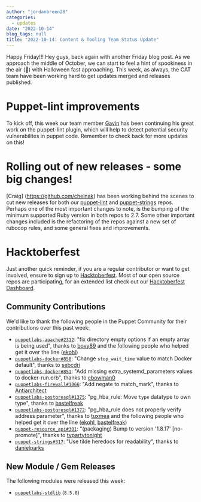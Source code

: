 ```yaml
---
author: "jordanbreen28"
categories:
  - updates
date: "2022-10-14"
blog_tags: null
title: "2022-10-14: Content & Tooling Team Status Update"
---
```

Happy Friday!!! Hey guys, back again with another Friday blog post. As we approach the middle of October, we can start to feel a hint of spookiness in the air (👻) with Halloween fast approaching. 
This week, as always, the CAT team have been working hard to get updates merged and releases published.

# Puppet-lint improvements
To kick off, this week our team member [Gavin](https://github.com/GSPatton) has been continuing his great work on the puppet-lint plugin, which will help to detect potential security vulnerabilites in puppet code. Remember to check back for more updates on this!
# Rolling out of new releases - some big changes!
[Craig] (https://github.com/chelnak) has been working behind the scenes to cut new releases for both our [puppet-lint](https://github.com/puppetlabs/puppet-lint) and [puppet-strings](https://github.com/puppetlabs/puppet-strings) repos. Perhaps one of the most important changes to note, is the bumping of the minimum supported Ruby version in both repos to 2.7. Some other important changes included is the refactoring of the repos against a new set of rubocop rules, and some general fixes and improvements. 
# Hacktoberfest
Just another quick reminder, if you are a regular contributor or want to get involved, ensure to sign up to [Hacktoberfest](https://hacktoberfest.com/). Most of our open source repos are participating, for an extended list check out our [Hacktoberfest Dashboard](https://github.com/puppetlabs/community/blob/main/hacktoberfest_dashboard.md).
## Community Contributions

We'd like to thank the following people in the Puppet Community for their contributions over this past week:

- [`puppetlabs-apache#2312`][puppetlabs-apache-pr-2312]: "fix directory empty options if an empty array is being used", thanks to [bovy89][bovy89] and the following people who helped get it over the line ([ekohl][ekohl])
- [`puppetlabs-docker#858`][puppetlabs-docker-pr-858]: "Change `stop_wait_time` value to match Docker default", thanks to [sebcdri][sebcdri]
- [`puppetlabs-docker#851`][puppetlabs-docker-pr-851]: "Add missing extra_systemd_parameters values to docker-run.erb", thanks to [cbowman0][cbowman0]
- [`puppetlabs-firewall#1066`][puppetlabs-firewall-pr-1066]: "Add negate to match_mark", thanks to [Antiarchitect][Antiarchitect]
- [`puppetlabs-postgresql#1375`][puppetlabs-postgresql-pr-1375]: "pg_hba_rule: Move `type` datatype to own type", thanks to [bastelfreak][bastelfreak]
- [`puppetlabs-postgresql#1372`][puppetlabs-postgresql-pr-1372]: "pg_hba_rule does not properly verify address parameter", thanks to [tuxmea][tuxmea] and the following people who helped get it over the line ([ekohl][ekohl], [bastelfreak][bastelfreak])
- [`puppet-resource_api#301`][puppet-resource_api-pr-301]: "(packaging) Bump to version '1.8.17' [no-promote]", thanks to [tvpartytonight][tvpartytonight]
- [`puppet-strings#317`][puppet-strings-pr-317]: "Use tilde heredocs for readability", thanks to [danielparks][danielparks]

## New Module / Gem Releases

The following modules were released this week:

- [`puppetlabs-stdlib`][puppetlabs-stdlib] (`8.5.0`)

  [puppetlabs-stdlib]: https://github.com/puppetlabs/puppetlabs-stdlib
  [puppetlabs-apache-pr-2312]: https://github.com/puppetlabs/puppetlabs-apache/pull/2312
  [bovy89]: https://github.com/bovy89
  [ekohl]: https://github.com/ekohl
  [puppetlabs-docker-pr-858]: https://github.com/puppetlabs/puppetlabs-docker/pull/858
  [sebcdri]: https://github.com/sebcdri
  [puppetlabs-docker-pr-851]: https://github.com/puppetlabs/puppetlabs-docker/pull/851
  [cbowman0]: https://github.com/cbowman0
  [puppetlabs-firewall-pr-1066]: https://github.com/puppetlabs/puppetlabs-firewall/pull/1066
  [Antiarchitect]: https://github.com/Antiarchitect
  [puppetlabs-postgresql-pr-1375]: https://github.com/puppetlabs/puppetlabs-postgresql/pull/1375
  [bastelfreak]: https://github.com/bastelfreak
  [puppetlabs-postgresql-pr-1372]: https://github.com/puppetlabs/puppetlabs-postgresql/pull/1372
  [tuxmea]: https://github.com/tuxmea
  [puppet-resource_api-pr-301]: https://github.com/puppetlabs/puppet-resource_api/pull/301
  [tvpartytonight]: https://github.com/tvpartytonight
  [puppet-strings-pr-317]: https://github.com/puppetlabs/puppet-strings/pull/317
  [danielparks]: https://github.com/danielparks
